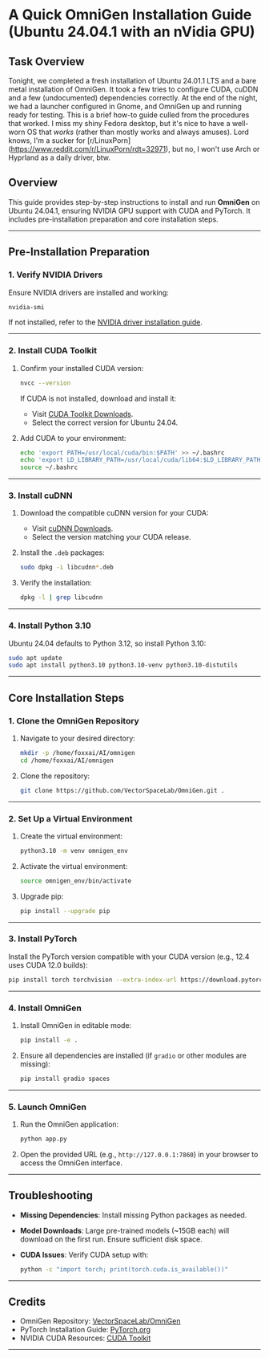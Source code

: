 
# A Quick OmniGen Installation Guide (Ubuntu 24.04.1 with an nVidia GPU)

## Task Overview

Tonight, we completed a fresh installation of Ubuntu 24.01.1 LTS and a bare metal installation of OmniGen. It took a few tries to configure CUDA, cuDDN and a few (undocumented) dependencies correctly. At the end of the night, we had a launcher configured in Gnome, and OmniGen up and running ready for testing. This is a brief how-to guide culled from the procedures that worked. I miss my shiny Fedora desktop, but it's nice to have a well-worn OS that *works* (rather than mostly works and always amuses). Lord knows, I'm a sucker for [r/LinuxPorn] (<https://www.reddit.com/r/LinuxPorn/rdt=32971>), but no, I won't use Arch or Hyprland as a daily driver, btw.  

## **Overview**

This guide provides step-by-step instructions to install and run **OmniGen** on Ubuntu 24.04.1, ensuring NVIDIA GPU support with CUDA and PyTorch. It includes pre-installation preparation and core installation steps.

---

## **Pre-Installation Preparation**

### **1. Verify NVIDIA Drivers**

Ensure NVIDIA drivers are installed and working:

```bash
nvidia-smi
```

If not installed, refer to the [NVIDIA driver installation guide](https://docs.nvidia.com/datacenter/tesla/tesla-installation-notes/index.html).

---

### **2. Install CUDA Toolkit**

1. Confirm your installed CUDA version:

   ```bash
   nvcc --version
   ```

   If CUDA is not installed, download and install it:
   - Visit [CUDA Toolkit Downloads](https://developer.nvidia.com/cuda-toolkit).
   - Select the correct version for Ubuntu 24.04.

2. Add CUDA to your environment:

   ```bash
   echo 'export PATH=/usr/local/cuda/bin:$PATH' >> ~/.bashrc
   echo 'export LD_LIBRARY_PATH=/usr/local/cuda/lib64:$LD_LIBRARY_PATH' >> ~/.bashrc
   source ~/.bashrc
   ```

---

### **3. Install cuDNN**

1. Download the compatible cuDNN version for your CUDA:
   - Visit [cuDNN Downloads](https://developer.nvidia.com/cudnn).
   - Select the version matching your CUDA release.

2. Install the `.deb` packages:

   ```bash
   sudo dpkg -i libcudnn*.deb
   ```

3. Verify the installation:

   ```bash
   dpkg -l | grep libcudnn
   ```

---

### **4. Install Python 3.10**

Ubuntu 24.04 defaults to Python 3.12, so install Python 3.10:

```bash
sudo apt update
sudo apt install python3.10 python3.10-venv python3.10-distutils
```

---

## **Core Installation Steps**

### **1. Clone the OmniGen Repository**

1. Navigate to your desired directory:

   ```bash
   mkdir -p /home/foxxai/AI/omnigen
   cd /home/foxxai/AI/omnigen
   ```

2. Clone the repository:

   ```bash
   git clone https://github.com/VectorSpaceLab/OmniGen.git .
   ```

---

### **2. Set Up a Virtual Environment**

1. Create the virtual environment:

   ```bash
   python3.10 -m venv omnigen_env
   ```

2. Activate the virtual environment:

   ```bash
   source omnigen_env/bin/activate
   ```

3. Upgrade pip:

   ```bash
   pip install --upgrade pip
   ```

---

### **3. Install PyTorch**

Install the PyTorch version compatible with your CUDA version (e.g., 12.4 uses CUDA 12.0 builds):

```bash
pip install torch torchvision --extra-index-url https://download.pytorch.org/whl/cu120
```

---

### **4. Install OmniGen**

1. Install OmniGen in editable mode:

   ```bash
   pip install -e .
   ```

2. Ensure all dependencies are installed (if `gradio` or other modules are missing):

   ```bash
   pip install gradio spaces
   ```

---

### **5. Launch OmniGen**

1. Run the OmniGen application:

   ```bash
   python app.py
   ```

2. Open the provided URL (e.g., `http://127.0.0.1:7860`) in your browser to access the OmniGen interface.

---

## **Troubleshooting**

- **Missing Dependencies**: Install missing Python packages as needed.
- **Model Downloads**: Large pre-trained models (~15GB each) will download on the first run. Ensure sufficient disk space.
- **CUDA Issues**: Verify CUDA setup with:

  ```bash
  python -c "import torch; print(torch.cuda.is_available())"
  ```

---

## **Credits**

- OmniGen Repository: [VectorSpaceLab/OmniGen](https://github.com/VectorSpaceLab/OmniGen)
- PyTorch Installation Guide: [PyTorch.org](https://pytorch.org/get-started/locally/)
- NVIDIA CUDA Resources: [CUDA Toolkit](https://developer.nvidia.com/cuda-toolkit)

---